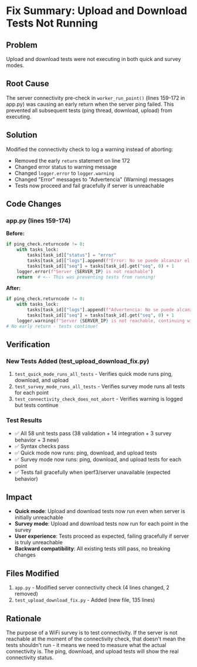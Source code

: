 # Fix Summary: Upload and Download Tests Not Running

## Problem
Upload and download tests were not executing in both quick and survey modes.

## Root Cause
The server connectivity pre-check in `worker_run_point()` (lines 159-172 in app.py) was causing an early return when the server ping failed. This prevented all subsequent tests (ping thread, download, upload) from executing.

## Solution
Modified the connectivity check to log a warning instead of aborting:
- Removed the early `return` statement on line 172
- Changed error status to warning message
- Changed `logger.error` to `logger.warning`
- Changed "Error" messages to "Advertencia" (Warning) messages
- Tests now proceed and fail gracefully if server is unreachable

## Code Changes

### app.py (lines 159-174)
**Before:**
```python
if ping_check.returncode != 0:
    with tasks_lock:
        tasks[task_id]["status"] = "error"
        tasks[task_id]["logs"].append(f"Error: No se puede alcanzar el servidor {SERVER_IP}")
        tasks[task_id]["seq"] = tasks[task_id].get("seq", 0) + 1
    logger.error(f"Server {SERVER_IP} is not reachable")
    return  # <-- This was preventing tests from running!
```

**After:**
```python
if ping_check.returncode != 0:
    with tasks_lock:
        tasks[task_id]["logs"].append(f"Advertencia: No se puede alcanzar el servidor {SERVER_IP}, continuando con pruebas...")
        tasks[task_id]["seq"] = tasks[task_id].get("seq", 0) + 1
    logger.warning(f"Server {SERVER_IP} is not reachable, continuing with tests")
# No early return - tests continue!
```

## Verification

### New Tests Added (test_upload_download_fix.py)
1. `test_quick_mode_runs_all_tests` - Verifies quick mode runs ping, download, and upload
2. `test_survey_mode_runs_all_tests` - Verifies survey mode runs all tests for each point
3. `test_connectivity_check_does_not_abort` - Verifies warning is logged but tests continue

### Test Results
- ✅ All 58 unit tests pass (38 validation + 14 integration + 3 survey behavior + 3 new)
- ✅ Syntax checks pass
- ✅ Quick mode now runs: ping, download, and upload tests
- ✅ Survey mode now runs: ping, download, and upload tests for each point
- ✅ Tests fail gracefully when iperf3/server unavailable (expected behavior)

## Impact
- **Quick mode**: Upload and download tests now run even when server is initially unreachable
- **Survey mode**: Upload and download tests now run for each point in the survey
- **User experience**: Tests proceed as expected, failing gracefully if server is truly unreachable
- **Backward compatibility**: All existing tests still pass, no breaking changes

## Files Modified
1. `app.py` - Modified server connectivity check (4 lines changed, 2 removed)
2. `test_upload_download_fix.py` - Added (new file, 135 lines)

## Rationale
The purpose of a WiFi survey is to test connectivity. If the server is not reachable at the moment of the connectivity check, that doesn't mean the tests shouldn't run - it means we need to measure what the actual connectivity is. The ping, download, and upload tests will show the real connectivity status.
